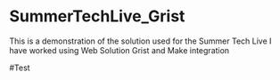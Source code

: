 # SummerTechLive_Grist
This is a demonstration of the solution used for the Summer Tech Live I have worked using Web Solution Grist and Make integration

#Test
